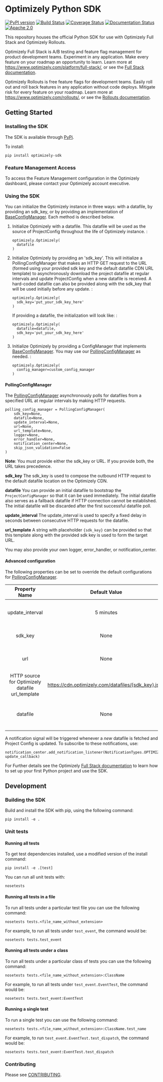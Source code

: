 Optimizely Python SDK
=====================

[![PyPI version](https://badge.fury.io/py/optimizely-sdk.svg)](https://pypi.org/project/optimizely-sdk)
[![Build Status](https://travis-ci.org/optimizely/python-sdk.svg?branch=master)](https://travis-ci.org/optimizely/python-sdk)
[![Coverage Status](https://coveralls.io/repos/github/optimizely/python-sdk/badge.svg)](https://coveralls.io/github/optimizely/python-sdk)
[![Documentation Status](https://readthedocs.org/projects/optimizely-python-sdk/badge/?version=latest)](https://optimizely-python-sdk.readthedocs.io/en/latest/?badge=latest)
[![Apache 2.0](https://img.shields.io/badge/License-Apache%202.0-blue.svg)](http://www.apache.org/licenses/LICENSE-2.0)

This repository houses the official Python SDK for use with Optimizely
Full Stack and Optimizely Rollouts.

Optimizely Full Stack is A/B testing and feature flag management for
product development teams. Experiment in any application. Make every
feature on your roadmap an opportunity to learn. Learn more at
<https://www.optimizely.com/platform/full-stack/>, or see the [Full
Stack
documentation](https://docs.developers.optimizely.com/full-stack/docs).

Optimizely Rollouts is free feature flags for development teams. Easily
roll out and roll back features in any application without code deploys.
Mitigate risk for every feature on your roadmap. Learn more at
<https://www.optimizely.com/rollouts/>, or see the [Rollouts
documentation](https://docs.developers.optimizely.com/rollouts/docs).

Getting Started
---------------

### Installing the SDK

The SDK is available through [PyPi](https://pypi.python.org/pypi?name=optimizely-sdk&:action=display).

To install:

    pip install optimizely-sdk

### Feature Management Access

To access the Feature Management configuration in the Optimizely
dashboard, please contact your Optimizely account executive.

### Using the SDK

You can initialize the Optimizely instance in three ways: with a datafile, by providing an sdk_key, or by providing an implementation of
[BaseConfigManager](https://github.com/optimizely/python-sdk/tree/master/optimizely/config_manager.py#L32).
Each method is described below.

1.  Initialize Optimizely with a datafile. This datafile will be used as
    the source of ProjectConfig throughout the life of Optimizely instance. :

        optimizely.Optimizely(
          datafile
        )

2.  Initialize Optimizely by providing an \'sdk_key\'. This will
    initialize a PollingConfigManager that makes an HTTP GET request to
    the URL (formed using your provided sdk key and the
    default datafile CDN URL template) to asynchronously download the
    project datafile at regular intervals and update ProjectConfig when
    a new datafile is received. A hard-coded datafile can also be
    provided along with the sdk_key that will be used
    initially before any update. :

        optimizely.Optimizely(
          sdk_key='put_your_sdk_key_here'
        )

    If providing a datafile, the initialization will look like: :

        optimizely.Optimizely(
          datafile=datafile,
          sdk_key='put_your_sdk_key_here'
        )

3.  Initialize Optimizely by providing a ConfigManager that implements
    [BaseConfigManager](https://github.com/optimizely/python-sdk/tree/master/optimizely/config_manager.py#L32).
    You may use our [PollingConfigManager](https://github.com/optimizely/python-sdk/blob/master/optimizely/config_manager.py#L151) as needed. :

        optimizely.Optimizely(
          config_manager=custom_config_manager
        )

#### PollingConfigManager

The [PollingConfigManager](https://github.com/optimizely/python-sdk/blob/master/optimizely/config_manager.py#L151) asynchronously polls for
datafiles from a specified URL at regular intervals by making HTTP
requests.

    polling_config_manager = PollingConfigManager(
        sdk_key=None,
        datafile=None, 
        update_interval=None, 
        url=None, 
        url_template=None,
        logger=None, 
        error_handler=None, 
        notification_center=None,
        skip_json_validation=False 
    )

**Note**: You must provide either the sdk_key or URL. If
you provide both, the URL takes precedence.

**sdk_key** The sdk_key is used to compose the outbound
HTTP request to the default datafile location on the Optimizely CDN.

**datafile** You can provide an initial datafile to bootstrap the
`ProjectConfigManager` so that it can be used immediately. The initial
datafile also serves as a fallback datafile if HTTP connection cannot be
established. The initial datafile will be discarded after the first
successful datafile poll.

**update_interval** The update_interval is used to specify a fixed
delay in seconds between consecutive HTTP requests for the datafile.

**url_template** A string with placeholder `{sdk_key}` can be provided
so that this template along with the provided sdk key is
used to form the target URL.

You may also provide your own logger, error_handler, or
notification_center.

#### Advanced configuration

The following properties can be set to override the default
configurations for [PollingConfigManager](#pollingconfigmanager).

|   **Property Name**     |**Default Value**|                **Description**                                 |
|:-----------------------:|:---------------:|:--------------------------------------------------------------:|
| update_interval         | 5 minutes       | Fixed delay between fetches for the datafile                   |
| sdk_key                 | None            | Optimizely project SDK key                                     |
| url                     | None            | URL override location used to specify custom                   |
| HTTP source for Optimizely datafile<br>url_template |https://cdn.optimizely.com/datafiles/{sdk_key}.json|Parameterized datafile URL by SDK key|
| datafile                | None            | Initial datafile, typically sourced from a local cached source |

A notification signal will be triggered whenever a *new* datafile is
fetched and Project Config is updated. To subscribe to these
notifications, use:

```
notification_center.add_notification_listener(NotificationTypes.OPTIMIZELY_CONFIG_UPDATE, update_callback)
```

For Further details see the Optimizely [Full Stack documentation](https://docs.developers.optimizely.com/full-stack/docs) to learn how to set up your first Python project and use the SDK.

Development
-----------

### Building the SDK

Build and install the SDK with pip, using the following command:

    pip install -e .

### Unit tests

#### Running all tests

To get test dependencies installed, use a modified version of the
install command:

    pip install -e .[test]

You can run all unit tests with:

    nosetests

#### Running all tests in a file

To run all tests under a particular test file you can use the following
command:

    nosetests tests.<file_name_without_extension>

For example, to run all tests under `test_event`, the command would be:

    nosetests tests.test_event

#### Running all tests under a class

To run all tests under a particular class of tests you can use the
following command:

    nosetests tests.<file_name_without_extension>:ClassName

For example, to run all tests under `test_event.EventTest`, the command
would be:

    nosetests tests.test_event:EventTest

#### Running a single test

To run a single test you can use the following command:

    nosetests tests.<file_name_without_extension>:ClassName.test_name

For example, to run `test_event.EventTest.test_dispatch`, the command
would be:

    nosetests tests.test_event:EventTest.test_dispatch

### Contributing

Please see [CONTRIBUTING](https://github.com/optimizely/python-sdk/blob/master/CONTRIBUTING.md).
